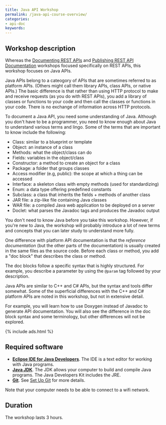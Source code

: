 ```yaml
---
title: Java API Workshop
permalink: /java-api-course-overview/
categories:
- api-doc
keywords:
---
```


<h2>Workshop description</h2>

Whereas the [Documenting REST APIs](https://idratherbewriting.com/documenting-rest-apis-course-overview) and [Publishing REST API Documentation](https://idratherbewriting.com/publishing-rest-apis-course-overview) workshops focused specifically on REST APIs, this workshop focuses on Java APIs.

Java APIs belong to a cateogory of APIs that are sometimes referred to as platform APIs. (Others might call them library APIs, class APIs, or native APIs.) The basic difference is that rather than using HTTP protocol to make and receive requests (as you do with REST APIs), you add a library of classes or functions to your code and then call the classes or functions in your code. There is no exchange of information across HTTP protocols.

To document a Java API, you need some understanding of Java. Although you don't have to be a programmer, you need to know enough about Java to understand various terms and lingo. Some of the terms that are important to know include the following:

* Class: similar to a blueprint or template
* Object: an instance of a class
* Methods: what the object/class can do
* Fields: variables in the object/class
* Constructor: a method to create an object for a class
* Package: a folder that groups classes
* Access modifier (e.g, public): the scope at which a thing can be accessed
* Interface: a skeleton class with empty methods (used for standardizing)
* Enum: a data type offering predefined constants
* Subclass: a class that inherits the fields + methods of another class
* JAR file: a zip-like file containing Java classes
* WAR file: a compiled Java web application to be deployed on a server
* Doclet: what parses the Javadoc tags and produces the Javadoc output

You don't need to know Java before you take this workshop. However, if you're new to Java, the workshop will probably introduce a lot of new terms and concepts that you can later study to understand more fully.

One difference with platform API documentation is that the *reference documentation* (but the other parts of the documentation) is usually created in the same files as the source code. Before each class or method, you add a "doc block" that describes the class or method.

The doc blocks follow a specific syntax that is highly structured. For example, you describe a parameter by using the `@param` tag followed by your description.

Java APIs are similar to C++ and C# APIs, but the syntax and tools differ somewhat. Some of the superficial differences with the C++ and C# platform APIs are noted in this workshop, but not in extensive detail.

For example, you will learn how to use Doxygen instead of Javadoc to generate API documentation. You will also see the difference in the doc block syntax and some terminology, but other differences will not be explored.

{% include ads.html %}

<h2>Required software</h2>

* **[Eclipse IDE for Java Developers](http://www.eclipse.org/downloads/packages/eclipse-ide-java-developers/keplersr1)**. The IDE is a text editor for working with Java programs.
* **[Java JDK](http://www.oracle.com/technetwork/java/javase/downloads/index.html)**. The JDK allows your computer to build and compile Java programs. The Java Developers Kit includes the JRE.
* **[Git](https://git-scm.com/)**. See [Set Up Git](https://help.github.com/articles/set-up-git/) for more details.

Note that your computer needs to be able to connect to a wifi network.

<h2>Duration</h2>

The workshop lasts 3 hours.
